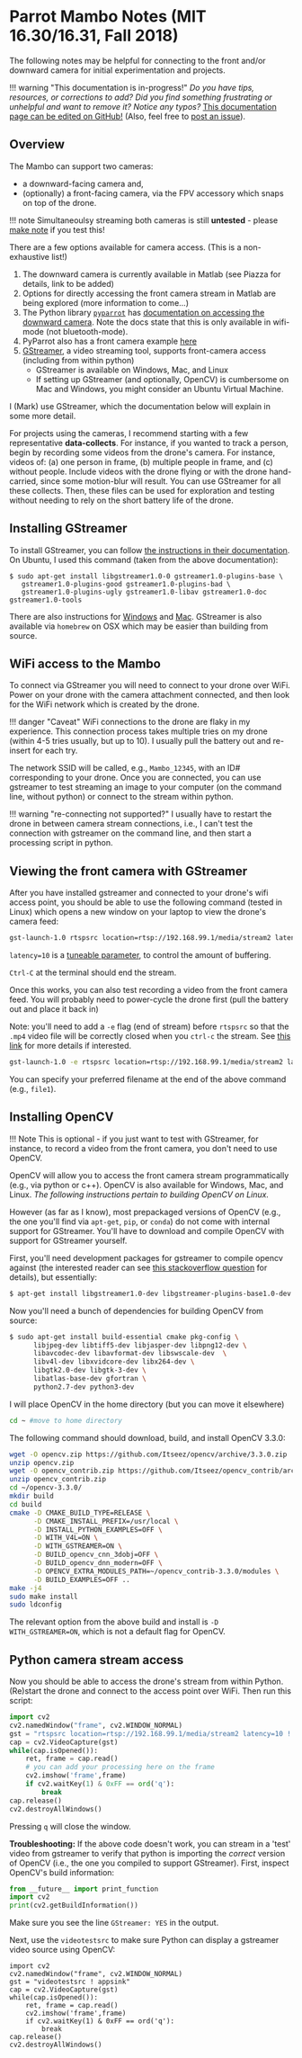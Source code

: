 # Parrot Mambo Notes (MIT 16.30/16.31, Fall 2018)

The following notes may be helpful for connecting to the front and/or downward camera for initial experimentation and projects.

!!! warning "This documentation is in-progress!"
    *Do you have tips, resources, or corrections to add? Did you find something frustrating or unhelpful and want to remove it? Notice any typos?*  [This documentation page can be edited on GitHub!](https://github.com/mmaz/mambo_notes/blob/master/docs/index.md) (Also, feel free to [post an issue](https://github.com/mmaz/mambo_notes/issues)).

## Overview

The Mambo can support two cameras: 

* a downward-facing camera and, 
* (optionally) a front-facing camera, via the FPV accessory which snaps on top of the drone.

!!! note
    Simultaneoulsy streaming both cameras is still **untested** - please [make note](https://github.com/mmaz/mambo_notes/issues) if you test this!

There are a few options available for camera access. (This is a non-exhaustive list!)

1. The downward camera is currently available in Matlab (see Piazza for details, link to be added)
2. Options for directly accessing the front camera stream in Matlab are being explored (more information to come...)
3. The Python library [`pyparrot`](https://pyparrot.readthedocs.io/en/latest/) has [documentation on accessing the downward camera](https://pyparrot.readthedocs.io/en/latest/quickstartminidrone.html#demo-of-the-ground-facing-camera). Note the docs state that this is only available in wifi-mode (not bluetooth-mode).
4. PyParrot also has a front camera example [here](https://github.com/amymcgovern/pyparrot/blob/master/examples/demoMamboVisionGUI.py)
5. [GStreamer](https://gstreamer.freedesktop.org/documentation/), a video streaming tool, supports front-camera access (including from within python)
    * GStreamer is available on Windows, Mac, and Linux
    * If setting up GStreamer (and optionally, OpenCV) is cumbersome on Mac and Windows, you might consider an Ubuntu Virtual Machine.

I (Mark) use GStreamer, which the documentation below will explain in some more detail.

For projects using the cameras, I recommend starting with a few representative **data-collects**. For instance, if you wanted to track a person, begin by recording some videos from the drone's camera. For instance, videos of: (a) one person in frame, (b) multiple people in frame, and (c) without people. Include videos with the drone flying or with the drone hand-carried, since some motion-blur will result. You can use GStreamer for all these collects. Then, these files can be used for exploration and testing without needing to rely on the short battery life of the drone.


## Installing GStreamer

To install GStreamer, you can follow [the instructions in their documentation](https://gstreamer.freedesktop.org/documentation/installing/on-linux.html). On Ubuntu, I used this command (taken from the above documentation):

```shell
$ sudo apt-get install libgstreamer1.0-0 gstreamer1.0-plugins-base \ 
   gstreamer1.0-plugins-good gstreamer1.0-plugins-bad \ 
   gstreamer1.0-plugins-ugly gstreamer1.0-libav gstreamer1.0-doc gstreamer1.0-tools
```

There are also instructions for [Windows](https://gstreamer.freedesktop.org/documentation/installing/on-windows.html) and [Mac](https://gstreamer.freedesktop.org/documentation/installing/on-mac-osx.html). GStreamer is also available via `homebrew` on OSX which may be easier than building from source.

## WiFi access to the Mambo

To connect via GStreamer you will need to connect to your drone over WiFi. Power on your drone with the camera attachment connected, and then look for the WiFi network which is created by the drone. 

!!! danger "Caveat"
    WiFi connections to the drone are flaky in my experience. This connection process takes multiple tries on my drone (within 4-5 tries usually, but up to 10). I usually pull the battery out and re-insert for each try. 

The network SSID will be called, e.g., `Mambo_12345`, with an ID# corresponding to your drone. Once you are connected, you can use gstreamer to test streaming an image to your computer (on the command line, without python) or connect to the stream within python.

!!! warning "re-connecting not supported?"
    I usually have to restart the drone in between camera stream connections, i.e., I can't test the connection with gstreamer on the command line, and then start a processing script in python.

## Viewing the front camera  with GStreamer

After you have installed gstreamer and connected to your drone's wifi access point, you should be able to use the following command (tested in Linux) which opens a new window on your laptop to view the drone's camera feed:

```bash
gst-launch-1.0 rtspsrc location=rtsp://192.168.99.1/media/stream2 latency=10 ! decodebin ! autovideosink
```

`latency=10` is a [tuneable parameter](https://gstreamer.freedesktop.org/documentation/design/latency.html), to control the amount of buffering.

`Ctrl-C` at the terminal should end the stream.

Once this works, you can also test recording a video from the front camera feed. You will probably need to power-cycle the drone first (pull the battery out and place it back in)

Note: you'll need to add a `-e` flag (end of stream) before `rtspsrc` so that the `.mp4` video file will be correctly closed when you `ctrl-c` the stream. See [this link](https://stackoverflow.com/a/25949095) for more details if interested.
 
```bash
gst-launch-1.0 -e rtspsrc location=rtsp://192.168.99.1/media/stream2 latency=10 ! decodebin ! x264enc ! mp4mux ! filesink location=file1.mp4
```

You can specify your preferred filename at the end of the above command (e.g., `file1`).

## Installing OpenCV

!!! Note
    This is optional - if you just want to test with GStreamer, for instance, to record a video from the front camera, you don't need to use OpenCV.

OpenCV will allow you to access the front camera stream programmatically (e.g., via python or c++). OpenCV is also available for Windows, Mac, and Linux. *The following instructions pertain to building OpenCV on Linux.*

However (as far as I know), most prepackaged versions of OpenCV (e.g., the one you'll find via `apt-get`, `pip`, or `conda`) do not come with internal support for GStreamer. You'll have to download and compile OpenCV with support for GStreamer yourself.

First, you'll need development packages for gstreamer to compile opencv against (the interested reader can see [this stackoverflow question]( https://stackoverflow.com/questions/37678324/compiling-opencv-with-gstreamer-cmake-not-finding-gstreamer) for details), but essentially: 

```bash
$ apt-get install libgstreamer1.0-dev libgstreamer-plugins-base1.0-dev
```

Now you'll need a bunch of dependencies for building OpenCV from source:

```bash
$ sudo apt-get install build-essential cmake pkg-config \
      libjpeg-dev libtiff5-dev libjasper-dev libpng12-dev \
      libavcodec-dev libavformat-dev libswscale-dev  \
      libv4l-dev libxvidcore-dev libx264-dev \
      libgtk2.0-dev libgtk-3-dev \
      libatlas-base-dev gfortran \
      python2.7-dev python3-dev
```

I will place OpenCV in the home directory (but you can move it elsewhere)

```bash
cd ~ #move to home directory
```

The following command should download, build, and install OpenCV 3.3.0:

```bash
wget -O opencv.zip https://github.com/Itseez/opencv/archive/3.3.0.zip
unzip opencv.zip
wget -O opencv_contrib.zip https://github.com/Itseez/opencv_contrib/archive/3.3.0.zip
unzip opencv_contrib.zip
cd ~/opencv-3.3.0/
mkdir build
cd build
cmake -D CMAKE_BUILD_TYPE=RELEASE \
      -D CMAKE_INSTALL_PREFIX=/usr/local \
      -D INSTALL_PYTHON_EXAMPLES=OFF \
      -D WITH_V4L=ON \
      -D WITH_GSTREAMER=ON \
      -D BUILD_opencv_cnn_3dobj=OFF \
      -D BUILD_opencv_dnn_modern=OFF \
      -D OPENCV_EXTRA_MODULES_PATH=~/opencv_contrib-3.3.0/modules \
      -D BUILD_EXAMPLES=OFF ..
make -j4
sudo make install
sudo ldconfig
```

The relevant option from the above build and install is `-D WITH_GSTREAMER=ON`, which is not a default flag for OpenCV.

## Python camera stream access

Now you should be able to access the drone's stream from within Python. (Re)start the drone and connect to the access point over WiFi. Then run this script:

```python
import cv2
cv2.namedWindow("frame", cv2.WINDOW_NORMAL)
gst = "rtspsrc location=rtsp://192.168.99.1/media/stream2 latency=10 ! rtph264depay ! h264parse ! avdec_h264 ! videoconvert ! appsink"
cap = cv2.VideoCapture(gst)
while(cap.isOpened()):
    ret, frame = cap.read()
    # you can add your processing here on the frame
    cv2.imshow('frame',frame)
    if cv2.waitKey(1) & 0xFF == ord('q'):
        break
cap.release()
cv2.destroyAllWindows()
```

Pressing `q` will close the window.

**Troubleshooting:** If the above code doesn't work, you can stream in a 'test' video from gstreamer to verify that python is importing the *correct* version of OpenCV (i.e., the one you compiled to support GStreamer). First, inspect OpenCV's build information:

```python
from __future__ import print_function
import cv2
print(cv2.getBuildInformation())
```

Make sure you see the line `GStreamer: YES` in the output.

Next, use the `videotestsrc` to make sure Python can display a gstreamer video source using OpenCV:

```
import cv2
cv2.namedWindow("frame", cv2.WINDOW_NORMAL)
gst = "videotestsrc ! appsink"
cap = cv2.VideoCapture(gst)
while(cap.isOpened()):
    ret, frame = cap.read()
    cv2.imshow('frame',frame)
    if cv2.waitKey(1) & 0xFF == ord('q'):
        break
cap.release()
cv2.destroyAllWindows()
```

